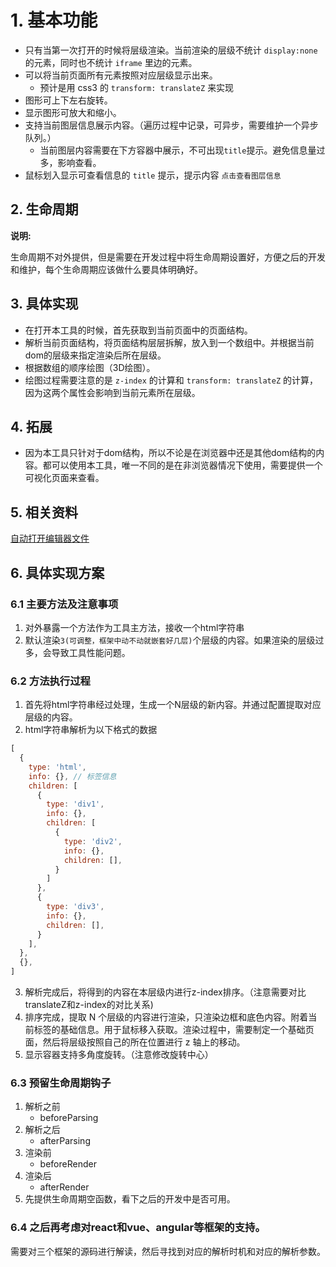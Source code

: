 # 1. 基本功能

- 只有当第一次打开的时候将层级渲染。当前渲染的层级不统计 `display:none` 的元素，同时也不统计 `iframe` 里边的元素。
- 可以将当前页面所有元素按照对应层级显示出来。
  - 预计是用 css3 的 `transform: translateZ` 来实现
- 图形可上下左右旋转。
- 显示图形可放大和缩小。
- 支持当前图层信息展示内容。（遍历过程中记录，可异步，需要维护一个异步队列。）
  - 当前图层内容需要在下方容器中展示，不可出现`title`提示。避免信息量过多，影响查看。
- 鼠标划入显示可查看信息的 `title` 提示，提示内容 `点击查看图层信息`

## 2. 生命周期

**说明:**

生命周期不对外提供，但是需要在开发过程中将生命周期设置好，方便之后的开发和维护，每个生命周期应该做什么要具体明确好。

## 3. 具体实现

- 在打开本工具的时候，首先获取到当前页面中的页面结构。
- 解析当前页面结构，将页面结构层层拆解，放入到一个数组中。并根据当前dom的层级来指定渲染后所在层级。
- 根据数组的顺序绘图（3D绘图）。
- 绘图过程需要注意的是 `z-index` 的计算和 `transform: translateZ` 的计算，因为这两个属性会影响到当前元素所在层级。

## 4. 拓展

- 因为本工具只针对于dom结构，所以不论是在浏览器中还是其他dom结构的内容。都可以使用本工具，唯一不同的是在非浏览器情况下使用，需要提供一个可视化页面来查看。

## 5. 相关资料
[自动打开编辑器文件](https://juejin.cn/post/6901466406823575560) 

## 6. 具体实现方案
### 6.1 主要方法及注意事项

1. 对外暴露一个方法作为工具主方法，接收一个html字符串
2. 默认渲染`3(可调整，框架中动不动就嵌套好几层)`个层级的内容。如果渲染的层级过多，会导致工具性能问题。

### 6.2 方法执行过程

1. 首先将html字符串经过处理，生成一个N层级的新内容。并通过配置提取对应层级的内容。
2. html字符串解析为以下格式的数据
```javascript
[
  {
    type: 'html',
    info: {}, // 标签信息
    children: [
      {
        type: 'div1',
        info: {},
        children: [
          {
            type: 'div2',
            info: {},
            children: [],
          }
        ]
      },
      {
        type: 'div3',
        info: {},
        children: [],
      }
    ],
  },
  {},
]
```

3. 解析完成后，将得到的内容在本层级内进行z-index排序。（注意需要对比translateZ和z-index的对比关系)
4. 排序完成，提取 N 个层级的内容进行渲染，只渲染边框和底色内容。附着当前标签的基础信息。用于鼠标移入获取。渲染过程中，需要制定一个基础页面，然后将层级按照自己的所在位置进行 z 轴上的移动。
5. 显示容器支持多角度旋转。（注意修改旋转中心）
### 6.3 预留生命周期钩子
1. 解析之前
    - beforeParsing
2. 解析之后
    - afterParsing
3. 渲染前
    - beforeRender
4. 渲染后
    - afterRender
5. 先提供生命周期空函数，看下之后的开发中是否可用。


### 6.4 之后再考虑对react和vue、angular等框架的支持。
需要对三个框架的源码进行解读，然后寻找到对应的解析时机和对应的解析参数。
